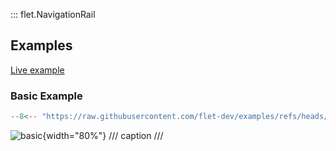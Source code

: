 ::: flet.NavigationRail

## Examples

[Live example](https://flet-controls-gallery.fly.dev/navigation/navigationrail)

### Basic Example

```python
--8<-- "https://raw.githubusercontent.com/flet-dev/examples/refs/heads/v1-docs/python/controls/navigation-rail/basic.py"
```

![basic](https://raw.githubusercontent.com/flet-dev/examples/v1-docs/python/controls/navigation-rail/media/basic.gif){width="80%"}
/// caption
///
